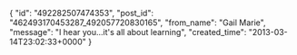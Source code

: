 {
   "id": "492282507474353",
   "post_id": "462493170453287_492057720830165",
   "from_name": "Gail Marie",
   "message": "I hear you...it's all about learning",
   "created_time": "2013-03-14T23:02:33+0000"
 }
